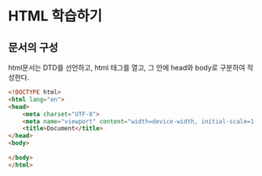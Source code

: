 # HTML 학습하기

## 문서의 구성

html문서는 DTD를 선언하고, html 태그를 열고, 그 안에 head와 body로 구분하여 작성한다.

```html
<!DOCTYPE html>
<html lang="en">
<head>
    <meta charset="UTF-8">
    <meta name="viewport" content="width=device-width, initial-scale=1.0">
    <title>Document</title>
</head>
<body>
    
</body>
</html>

```